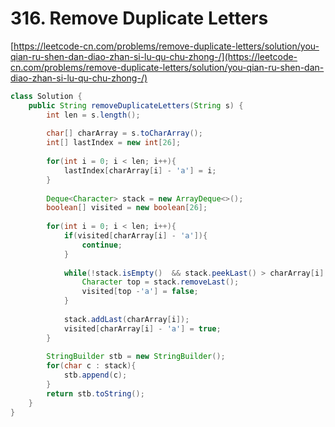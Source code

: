 # 316. Remove Duplicate Letters

[https://leetcode-cn.com/problems/remove-duplicate-letters/solution/you-qian-ru-shen-dan-diao-zhan-si-lu-qu-chu-zhong-/](https://leetcode-cn.com/problems/remove-duplicate-letters/solution/you-qian-ru-shen-dan-diao-zhan-si-lu-qu-chu-zhong-/)



```java
class Solution {
    public String removeDuplicateLetters(String s) {
        int len = s.length();
        
        char[] charArray = s.toCharArray();
        int[] lastIndex = new int[26];
        
        for(int i = 0; i < len; i++){
            lastIndex[charArray[i] - 'a'] = i;
        }
        
        Deque<Character> stack = new ArrayDeque<>();
        boolean[] visited = new boolean[26];
        
        for(int i = 0; i < len; i++){
            if(visited[charArray[i] - 'a']){
                continue;
            }
            
            while(!stack.isEmpty()  && stack.peekLast() > charArray[i] && lastIndex[stack.peekLast( ) - 'a'] > i){
                Character top = stack.removeLast();
                visited[top -'a'] = false;
            }
            
            stack.addLast(charArray[i]);
            visited[charArray[i] - 'a'] = true;
        }
        
        StringBuilder stb = new StringBuilder();
        for(char c : stack){
            stb.append(c);
        }
        return stb.toString();
    }
}
```

